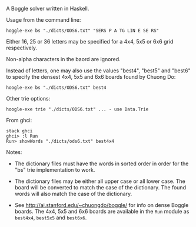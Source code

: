 A Boggle solver written in Haskell.

Usage from the command line:

    hoggle-exe bs "./dicts/ODS6.txt" "SERS P A TG LIN E SE RS"

Either 16, 25 or 36 letters may be specified for a 4x4, 5x5  or 6x6
grid respectively.

Non-alpha characters in the baord are ignored.

Instead of letters, one may also use the values "best4", "best5"
and "best6" to specify the densest 4x4, 5x5 and 6x6 boards found
by Chuong Do:

    hoogle-exe bs "./dicts/ODS6.txt" best4

Other trie options:

    hoogle-exe trie "./dicts/ODS6.txt" ... - use Data.Trie

From ghci:

    stack ghci
    ghci> :l Run
    Run> showWords "./dicts/ods6.txt" best4x4

Notes:

- The dictionary files must have the words in
sorted order in order for the "bs" trie implementation
to work.

- The dictionary files may be either all upper case
or all lower case. The board will be converted to
match the case of the dictionary. The found words will
also match the case of the dictionary.

- See http://ai.stanford.edu/~chuongdo/boggle/ for info
on dense Boggle boards. The 4x4, 5x5 and 6x6 boards are
available in the `Run` module as `best4x4`, `best5x5` and `best6x6`.

